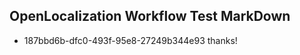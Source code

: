## OpenLocalization Workflow Test MarkDown
* 187bbd6b-dfc0-493f-95e8-27249b344e93 thanks!

<!--HONumber=Oct16_HO4-->


